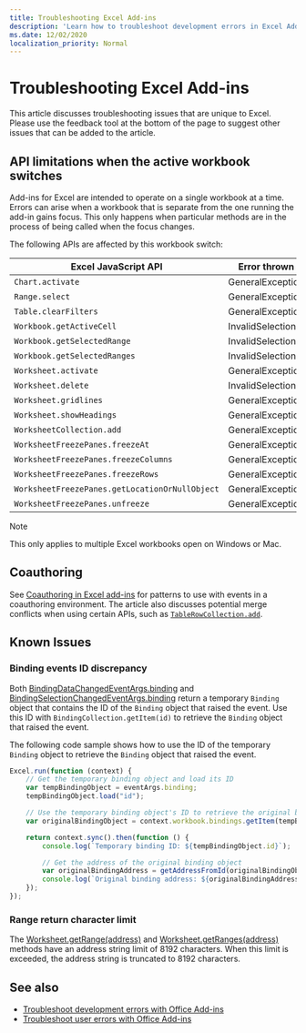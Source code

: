 ```yaml
---
title: Troubleshooting Excel Add-ins
description: 'Learn how to troubleshoot development errors in Excel Add-ins.'
ms.date: 12/02/2020
localization_priority: Normal
---
```


# Troubleshooting Excel Add-ins

This article discusses troubleshooting issues that are unique to Excel. Please use the feedback tool at the bottom of the page to suggest other issues that can be added to the article.

## API limitations when the active workbook switches

Add-ins for Excel are intended to operate on a single workbook at a time. Errors can arise when a workbook that is separate from the one running the add-in gains focus. This only happens when particular methods are in the process of being called when the focus changes.

The following APIs are affected by this workbook switch:

|Excel JavaScript API | Error thrown |
|--|--|
| `Chart.activate` | GeneralException |
| `Range.select` | GeneralException |
| `Table.clearFilters` | GeneralException |
| `Workbook.getActiveCell`  | InvalidSelection|
| `Workbook.getSelectedRange` | InvalidSelection|
| `Workbook.getSelectedRanges`  | InvalidSelection|
| `Worksheet.activate` | GeneralException |
| `Worksheet.delete`  | InvalidSelection|
| `Worksheet.gridlines` | GeneralException |
| `Worksheet.showHeadings` | GeneralException |
| `WorksheetCollection.add` | GeneralException |
| `WorksheetFreezePanes.freezeAt` | GeneralException |
| `WorksheetFreezePanes.freezeColumns` | GeneralException |
| `WorksheetFreezePanes.freezeRows` | GeneralException |
| `WorksheetFreezePanes.getLocationOrNullObject`| GeneralException |
| `WorksheetFreezePanes.unfreeze` | GeneralException |

> [!NOTE]
> This only applies to multiple Excel workbooks open on Windows or Mac.

## Coauthoring

See [Coauthoring in Excel add-ins](co-authoring-in-excel-add-ins.md) for patterns to use with events in a coauthoring environment. The article also discusses potential merge conflicts when using certain APIs, such as [`TableRowCollection.add`](/javascript/api/excel/excel.tablerowcollection#add-index--values-).

## Known Issues

### Binding events ID discrepancy

Both [BindingDataChangedEventArgs.binding](/javascript/api/excel/excel.bindingdatachangedeventargs#binding) and [BindingSelectionChangedEventArgs.binding](/javascript/api/excel/excel.bindingselectionchangedeventargs#binding) return a temporary `Binding` object that contains the ID of the `Binding` object that raised the event. Use this ID with `BindingCollection.getItem(id)` to retrieve the `Binding` object that raised the event.

The following code sample shows how to use the ID of the temporary `Binding` object to retrieve the `Binding` object that raised the event.

```js
Excel.run(function (context) {
    // Get the temporary binding object and load its ID
    var tempBindingObject = eventArgs.binding;
    tempBindingObject.load("id");

    // Use the temporary binding object's ID to retrieve the original binding object
    var originalBindingObject = context.workbook.bindings.getItem(tempBindingObject.id);

    return context.sync().then(function () {
        console.log(`Temporary binding ID: ${tempBindingObject.id}`);

        // Get the address of the original binding object
        var originalBindingAddress = getAddressFromId(originalBindingObject.id);
        console.log(`Original binding address: ${originalBindingAddress}`);
    });
});
```

### Range return character limit

The [Worksheet.getRange(address)](/javascript/api/excel/excel.worksheet#getRange_address_) and [Worksheet.getRanges(address)](/javascript/api/excel/excel.worksheet#getRanges_address_) methods have an address string limit of 8192 characters. When this limit is exceeded, the address string is truncated to 8192 characters.

## See also

- [Troubleshoot development errors with Office Add-ins](../testing/troubleshoot-development-errors.md)
- [Troubleshoot user errors with Office Add-ins](../testing/testing-and-troubleshooting.md)
